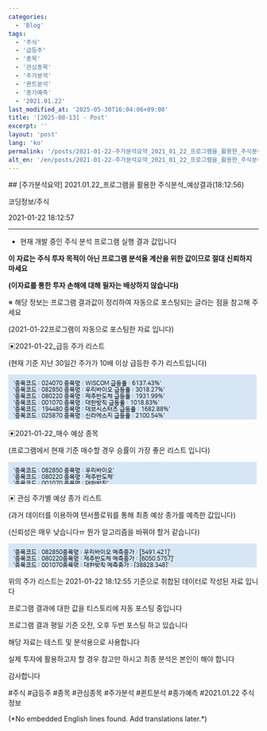 ```yaml
---
categories:
  - 'Blog'
tags:
  - '주식'
  - '급등주'
  - '종목'
  - '관심종목'
  - '주가분석'
  - '퀸트분석'
  - '종가예측'
  - '2021.01.22'
last_modified_at: '2025-05-30T16:04:06+09:00'
title: '[2025-08-13] - Post'
excerpt: ''
layout: 'post'
lang: 'ko'
permalink: '/posts/2021-01-22-주가분석요약_2021_01_22_프로그램을_활용한_주식분석_예상결과_18_12_56/'
alt_en: '/en/posts/2021-01-22-주가분석요약_2021_01_22_프로그램을_활용한_주식분석_예상결과_18_12_56/'
---
```


<div class="lang-panel lang-ko" lang="ko">
## [주가분석요약] 2021.01.22_프로그램을 활용한 주식분석_예상결과(18:12:56)

코딩정보/주식

2021-01-22 18:12:57

* * *

* 현재 개발 중인 주식 분석 프로그램 실행 결과 값입니다

**이 자료는 주식 투자 목적이 아닌 프로그램 분석율 계산을 위한 값이므로 절대 신뢰하지 마세요**

**(이자료를 통한 투자 손해에 대해 필자는 배상하지 않습니다)**

※ 해당 정보는 프로그램 결과값이 정리하여 자동으로 포스팅되는 글라는 점을 참고해 주세요

(2021-01-22프로그램이 자동으로 포스팅한 자료 입니다)

▣2021-01-22_급등 주가 리스트

(현재 기준 지난 30일간 주가가 10배 이상 급등한 주가 리스트입니다)

![](/assets/images/주가분석요약_2021_01_22_프로그램을_활용한_주식분석_예상결과_18_12_56/skyloket_list.png)

▣2021-01-22_매수 예상 종목

(프로그램에서 현재 기준 매수할 경우 승률이 가장 좋은 리스트 입니다)

![](/assets/images/주가분석요약_2021_01_22_프로그램을_활용한_주식분석_예상결과_18_12_56/buy_list.png)

▣ 관심 주가별 예상 종가 리스트

(과거 데이터를 이용하여 텐서플로워를 통해 최종 예상 종가를 예측한 값입니다)

(신뢰성은 매우 낮습니다ㅠ 뭔가 알고리즘을 바꿔야 할거 같습니다)

![](/assets/images/주가분석요약_2021_01_22_프로그램을_활용한_주식분석_예상결과_18_12_56/stockclose_list.png)

위의 주가 리스트는 2021-01-22 18:12:55 기준으로 취합된 데이터로 작성된 자료 입니다

프로그램 결과에 대한 값을 티스토리에 자동 포스팅 중입니다

프로그램 결과 평일 기준 오전, 오후 두번 포스팅 하고 있습니다

해당 자료는 테스트 및 분석용으로 사용합니다

실제 투자에 활용하고자 할 경우 참고만 하시고 최종 분석은 본인이 해야 합니다

감사합니다

  

#주식 #급등주 #종목 #관심종목 #주가분석 #퀸트분석 #종가예측 #2021.01.22 주식정보


</div>
<div class="lang-panel lang-en" lang="en">
(*No embedded English lines found. Add translations later.*)

</div>
